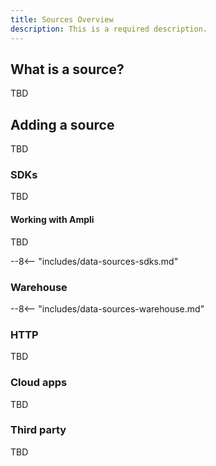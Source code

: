 ```yaml
---
title: Sources Overview
description: This is a required description. 
---
```


## What is a source?
TBD

## Adding a source
TBD

### SDKs
TBD

#### Working with Ampli
TBD

<!-- Consider breaking out SDKs by Web, Mobile, Server -->

<!-- This content is used in several places. Make changes to includes/data-sources-sdks.md -->


--8<-- "includes/data-sources-sdks.md"

### Warehouse

<!-- This content is used in several places. Make changes to includes/data-sources-warehouse.md -->

--8<-- "includes/data-sources-warehouse.md"

### HTTP
TBD

### Cloud apps
TBD

### Third party

<!-- Shopify, GTM, Adobe, Segment, mParticle, Rudderstack -->

TBD